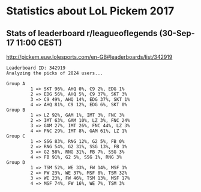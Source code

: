 # Statistics about LoL Pickem 2017

## Stats of leaderboard r/leagueoflegends (30-Sep-17 11:00 CEST)

http://pickem.euw.lolesports.com/en-GB#leaderboards/list/342919

```
Leaderboard ID: 342919
Analyzing the picks of 2824 users...

Group A
         1 => SKT 96%, AHQ 0%, C9 2%, EDG 1%
         2 => EDG 56%, AHQ 5%, C9 37%, SKT 3%
         3 => C9 49%, AHQ 14%, EDG 37%, SKT 1%
         4 => AHQ 81%, C9 12%, EDG 6%, SKT 0%
Group B
         1 => LZ 92%, GAM 1%, IMT 3%, FNC 3%
         2 => IMT 63%, GAM 10%, LZ 3%, FNC 24%
         3 => GAM 27%, IMT 26%, FNC 44%, LZ 3%
         4 => FNC 29%, IMT 8%, GAM 61%, LZ 1%
Group C
         1 => SSG 83%, RNG 12%, G2 5%, FB 0%
         2 => RNG 54%, G2 31%, SSG 13%, FB 1%
         3 => G2 58%, RNG 31%, FB 7%, SSG 3%
         4 => FB 91%, G2 5%, SSG 1%, RNG 3%
Group D
         1 => TSM 52%, WE 33%, FW 14%, MSF 1%
         2 => FW 23%, WE 37%, MSF 8%, TSM 32%
         3 => WE 23%, FW 46%, TSM 13%, MSF 17%
         4 => MSF 74%, FW 16%, WE 7%, TSM 3%
```
